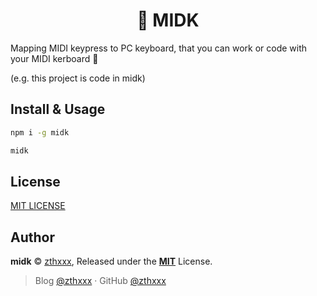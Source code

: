 <h1 align="center">🎹 MIDK </h1>

Mapping MIDI keypress to PC keyboard, that you can work or code with your MIDI kerboard 🎉

(e.g. this project is code in midk)


## Install & Usage

```bash
npm i -g midk

midk
```

## License

[MIT LICENSE](./LICENSE)


## Author

**midk** © [zthxxx](https://github.com/zthxxx), Released under the **[MIT](./LICENSE)** License.<br>

> Blog [@zthxxx](https://blog.zthxxx.me) · GitHub [@zthxxx](https://github.com/zthxxx)
